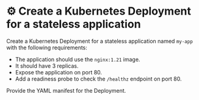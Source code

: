 # ⚙️ Create a Kubernetes Deployment for a stateless application

Create a Kubernetes Deployment for a stateless application named `my-app` with the following requirements:
- The application should use the `nginx:1.21` image.
- It should have 3 replicas.
- Expose the application on port 80.
- Add a readiness probe to check the `/healthz` endpoint on port 80.

Provide the YAML manifest for the Deployment.